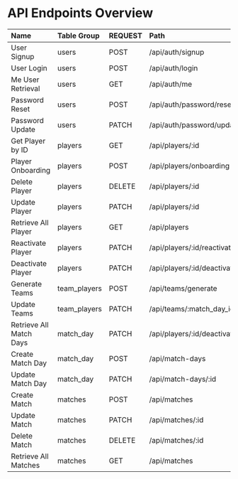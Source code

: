 # API Endpoints Overview

| Name                    | Table Group  | REQUEST | Path                        |
| :---------------------- | :----------- | :------ | :-------------------------- |
| User Signup             | users        | POST    | /api/auth/signup            |
| User Login              | users        | POST    | /api/auth/login             |
| Me User Retrieval       | users        | GET     | /api/auth/me                |
| Password Reset          | users        | POST    | /api/auth/password/reset    |
| Password Update         | users        | PATCH   | /api/auth/password/update   |
| Get Player by ID        | players      | GET     | /api/players/:id            |
| Player Onboarding       | players      | POST    | /api/players/onboarding     |
| Delete Player           | players      | DELETE  | /api/players/:id            |
| Update Player           | players      | PATCH   | /api/players/:id            |
| Retrieve All Player     | players      | GET     | /api/players                |
| Reactivate Player       | players      | PATCH   | /api/players/:id/reactivate |
| Deactivate Player       | players      | PATCH   | /api/players/:id/deactivate |
| Generate Teams          | team_players | POST    | /api/teams/generate         |
| Update Teams            | team_players | PATCH   | /api/teams/:match_day_id    |
| Retrieve All Match Days | match_day    | PATCH   | /api/players/:id/deactivate |
| Create Match Day        | match_day    | POST    | /api/match-days             |
| Update Match Day        | match_day    | PATCH   | /api/match-days/:id         |
| Create Match            | matches      | POST    | /api/matches                |
| Update Match            | matches      | PATCH   | /api/matches/:id            |
| Delete Match            | matches      | DELETE  | /api/matches/:id            |
| Retrieve All Matches    | matches      | GET     | /api/matches                |
